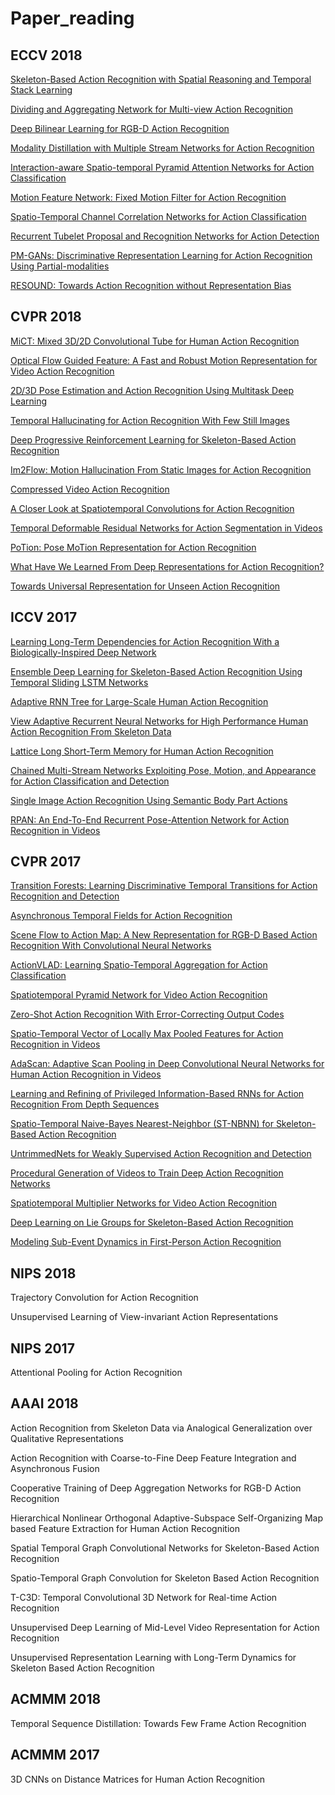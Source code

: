 # Paper_reading
## ECCV 2018

[Skeleton-Based Action Recognition with Spatial Reasoning and Temporal Stack Learning](http://openaccess.thecvf.com/content_ECCV_2018/html/Chenyang_Si_Skeleton-Based_Action_Recognition_ECCV_2018_paper.html)

[Dividing and Aggregating Network for Multi-view Action Recognition](http://openaccess.thecvf.com/content_ECCV_2018/html/Dongang_Wang_Dividing_and_Aggregating_ECCV_2018_paper.html)

[Deep Bilinear Learning for RGB-D Action Recognition](http://openaccess.thecvf.com/content_ECCV_2018/html/HU_Jian-Fang_Deep_Bilinear_Learning_ECCV_2018_paper.html)

[Modality Distillation with Multiple Stream Networks for Action Recognition](http://openaccess.thecvf.com/content_ECCV_2018/html/Nuno_Garcia_Modality_Distillation_with_ECCV_2018_paper.html)

[Interaction-aware Spatio-temporal Pyramid Attention Networks for Action Classification](http://openaccess.thecvf.com/content_ECCV_2018/html/Yang_Du_Interaction-aware_Spatio-temporal_Pyramid_ECCV_2018_paper.html)

[Motion Feature Network: Fixed Motion Filter for Action Recognition](http://openaccess.thecvf.com/content_ECCV_2018/html/Myunggi_Lee_Motion_Feature_Network_ECCV_2018_paper.html)

[Spatio-Temporal Channel Correlation Networks for Action Classification](http://openaccess.thecvf.com/content_ECCV_2018/html/Ali_Diba_Spatio-Temporal_Channel_Correlation_ECCV_2018_paper.html)

[Recurrent Tubelet Proposal and Recognition Networks for Action Detection](http://openaccess.thecvf.com/content_ECCV_2018/html/Dong_Li_Recurrent_Tubelet_Proposal_ECCV_2018_paper.html)

[PM-GANs: Discriminative Representation Learning for Action Recognition Using Partial-modalities](http://openaccess.thecvf.com/content_ECCV_2018/html/Lan_Wang_PM-GANs_Discriminative_Representation_ECCV_2018_paper.html)

[RESOUND: Towards Action Recognition without Representation Bias](http://openaccess.thecvf.com/content_ECCV_2018/html/Yingwei_Li_RESOUND_Towards_Action_ECCV_2018_paper.html)



## CVPR 2018

[MiCT: Mixed 3D/2D Convolutional Tube for Human Action Recognition](http://openaccess.thecvf.com/content_cvpr_2018/html/Zhou_MiCT_Mixed_3D2D_CVPR_2018_paper.html)

[Optical Flow Guided Feature: A Fast and Robust Motion Representation for Video Action Recognition](http://openaccess.thecvf.com/content_cvpr_2018/html/Sun_Optical_Flow_Guided_CVPR_2018_paper.html)

[2D/3D Pose Estimation and Action Recognition Using Multitask Deep Learning](http://openaccess.thecvf.com/content_cvpr_2018/html/Luvizon_2D3D_Pose_Estimation_CVPR_2018_paper.html)

[Temporal Hallucinating for Action Recognition With Few Still Images](http://openaccess.thecvf.com/content_cvpr_2018/html/Wang_Temporal_Hallucinating_for_CVPR_2018_paper.html)

[Deep Progressive Reinforcement Learning for Skeleton-Based Action Recognition](http://openaccess.thecvf.com/content_cvpr_2018/html/Tang_Deep_Progressive_Reinforcement_CVPR_2018_paper.html)

[Im2Flow: Motion Hallucination From Static Images for Action Recognition](http://openaccess.thecvf.com/content_cvpr_2018/html/Gao_Im2Flow_Motion_Hallucination_CVPR_2018_paper.html)

[Compressed Video Action Recognition](http://openaccess.thecvf.com/content_cvpr_2018/html/Wu_Compressed_Video_Action_CVPR_2018_paper.html)

[A Closer Look at Spatiotemporal Convolutions for Action Recognition](http://openaccess.thecvf.com/content_cvpr_2018/html/Tran_A_Closer_Look_CVPR_2018_paper.html)

[Temporal Deformable Residual Networks for Action Segmentation in Videos](http://openaccess.thecvf.com/content_cvpr_2018/html/Lei_Temporal_Deformable_Residual_CVPR_2018_paper.html)

[PoTion: Pose MoTion Representation for Action Recognition](http://openaccess.thecvf.com/content_cvpr_2018/html/Choutas_PoTion_Pose_MoTion_CVPR_2018_paper.html)

[What Have We Learned From Deep Representations for Action Recognition?](http://openaccess.thecvf.com/content_cvpr_2018/html/Feichtenhofer_What_Have_We_CVPR_2018_paper.html)

[Towards Universal Representation for Unseen Action Recognition](http://openaccess.thecvf.com/content_cvpr_2018/html/Zhu_Towards_Universal_Representation_CVPR_2018_paper.html)



## ICCV 2017

[Learning Long-Term Dependencies for Action Recognition With a Biologically-Inspired Deep Network](http://openaccess.thecvf.com/content_iccv_2017/html/Shi_Learning_Long-Term_Dependencies_ICCV_2017_paper.html)

[Ensemble Deep Learning for Skeleton-Based Action Recognition Using Temporal Sliding LSTM Networks](http://openaccess.thecvf.com/content_iccv_2017/html/Lee_Ensemble_Deep_Learning_ICCV_2017_paper.html)

[Adaptive RNN Tree for Large-Scale Human Action Recognition](http://openaccess.thecvf.com/content_iccv_2017/html/Li_Adaptive_RNN_Tree_ICCV_2017_paper.html)

[View Adaptive Recurrent Neural Networks for High Performance Human Action Recognition From Skeleton Data](http://openaccess.thecvf.com/content_iccv_2017/html/Zhang_View_Adaptive_Recurrent_ICCV_2017_paper.html)

[Lattice Long Short-Term Memory for Human Action Recognition](http://openaccess.thecvf.com/content_iccv_2017/html/Sun_Lattice_Long_Short-Term_ICCV_2017_paper.html)

[Chained Multi-Stream Networks Exploiting Pose, Motion, and Appearance for Action Classification and Detection](http://openaccess.thecvf.com/content_iccv_2017/html/Zolfaghari_Chained_Multi-Stream_Networks_ICCV_2017_paper.html)

[Single Image Action Recognition Using Semantic Body Part Actions](http://openaccess.thecvf.com/content_iccv_2017/html/Zhao_Single_Image_Action_ICCV_2017_paper.html)

[RPAN: An End-To-End Recurrent Pose-Attention Network for Action Recognition in Videos](http://openaccess.thecvf.com/content_iccv_2017/html/Du_RPAN_An_End-To-End_ICCV_2017_paper.html)



## CVPR 2017

[Transition Forests: Learning Discriminative Temporal Transitions for Action Recognition and Detection](http://openaccess.thecvf.com/content_cvpr_2017/html/Garcia-Hernando_Transition_Forests_Learning_CVPR_2017_paper.html)

[Asynchronous Temporal Fields for Action Recognition](http://openaccess.thecvf.com/content_cvpr_2017/html/Sigurdsson_Asynchronous_Temporal_Fields_CVPR_2017_paper.html)

[Scene Flow to Action Map: A New Representation for RGB-D Based Action Recognition With Convolutional Neural Networks](http://openaccess.thecvf.com/content_cvpr_2017/html/Wang_Scene_Flow_to_CVPR_2017_paper.html)

[ActionVLAD: Learning Spatio-Temporal Aggregation for Action Classification](http://openaccess.thecvf.com/content_cvpr_2017/html/Girdhar_ActionVLAD_Learning_Spatio-Temporal_CVPR_2017_paper.html)

[Spatiotemporal Pyramid Network for Video Action Recognition](http://openaccess.thecvf.com/content_cvpr_2017/html/Wang_Spatiotemporal_Pyramid_Network_CVPR_2017_paper.html)

[Zero-Shot Action Recognition With Error-Correcting Output Codes](http://openaccess.thecvf.com/content_cvpr_2017/html/Qin_Zero-Shot_Action_Recognition_CVPR_2017_paper.html)

[Spatio-Temporal Vector of Locally Max Pooled Features for Action Recognition in Videos](http://openaccess.thecvf.com/content_cvpr_2017/html/Duta_Spatio-Temporal_Vector_of_CVPR_2017_paper.html)

[AdaScan: Adaptive Scan Pooling in Deep Convolutional Neural Networks for Human Action Recognition in Videos](http://openaccess.thecvf.com/content_cvpr_2017/html/Kar_AdaScan_Adaptive_Scan_CVPR_2017_paper.html)

[Learning and Refining of Privileged Information-Based RNNs for Action Recognition From Depth Sequences](http://openaccess.thecvf.com/content_cvpr_2017/html/Shi_Learning_and_Refining_CVPR_2017_paper.html)

[Spatio-Temporal Naive-Bayes Nearest-Neighbor (ST-NBNN) for Skeleton-Based Action Recognition](http://openaccess.thecvf.com/content_cvpr_2017/html/Weng_Spatio-Temporal_Naive-Bayes_Nearest-Neighbor_CVPR_2017_paper.html)

[UntrimmedNets for Weakly Supervised Action Recognition and Detection](http://openaccess.thecvf.com/content_cvpr_2017/html/Wang_UntrimmedNets_for_Weakly_CVPR_2017_paper.html)

[Procedural Generation of Videos to Train Deep Action Recognition Networks](http://openaccess.thecvf.com/content_cvpr_2017/html/de_Souza_Procedural_Generation_of_CVPR_2017_paper.html)

[Spatiotemporal Multiplier Networks for Video Action Recognition](http://openaccess.thecvf.com/content_cvpr_2017/html/Feichtenhofer_Spatiotemporal_Multiplier_Networks_CVPR_2017_paper.html)

[Deep Learning on Lie Groups for Skeleton-Based Action Recognition](http://openaccess.thecvf.com/content_cvpr_2017/html/Huang_Deep_Learning_on_CVPR_2017_paper.html)

[Modeling Sub-Event Dynamics in First-Person Action Recognition](http://openaccess.thecvf.com/content_cvpr_2017/html/Zaki_Modeling_Sub-Event_Dynamics_CVPR_2017_paper.html)



## NIPS 2018

Trajectory Convolution for Action Recognition

Unsupervised Learning of View-invariant Action Representations



## NIPS 2017

Attentional Pooling for Action Recognition



## AAAI 2018

Action Recognition from Skeleton Data via Analogical Generalization over Qualitative
Representations

Action Recognition with Coarse-to-Fine Deep Feature Integration and Asynchronous Fusion

Cooperative Training of Deep Aggregation Networks for RGB-D Action Recognition

Hierarchical Nonlinear Orthogonal Adaptive-Subspace Self-Organizing Map based Feature
Extraction for Human Action Recognition

Spatial Temporal Graph Convolutional Networks for Skeleton-Based Action Recognition

Spatio-Temporal Graph Convolution for Skeleton Based Action Recognition

T-C3D: Temporal Convolutional 3D Network for Real-time Action Recognition

Unsupervised Deep Learning of Mid-Level Video Representation for Action Recognition

Unsupervised Representation Learning with Long-Term Dynamics for Skeleton Based Action
Recognition



## ACMMM 2018

Temporal Sequence Distillation: Towards Few Frame Action Recognition



## ACMMM 2017

3D CNNs on Distance Matrices for Human Action Recognition


